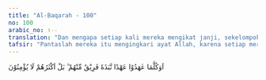 ```yaml
---
title: "Al-Baqarah - 100"
no: 100
arabic_no: ١٠٠
translation: "Dan mengapa setiap kali mereka mengikat janji, sekelompok mereka melanggarnya? Sedangkan sebagian besar mereka tidak beriman."
tafsir: "Pantaslah mereka itu mengingkari ayat Allah, karena setiap mereka mengadakan perjanjian, sebagian besar mereka mengkhianati janji. Janji yang dimaksudkan dalam ayat ini ialah janji mereka kepada Nabi Muhammad saw, dan janji yang mereka buat itu tidak sedikit. Tegasnya, orang-orang Yahudi mempunyai watak yang tidak setia, bahkan sebagian besar dari mereka suka menyalahi janji.\n\nAllah menerangkan dalam ayat ini ketidakjujuran yang dilakukan orang-orang Yahudi dalam mengingkari ayat-ayat yang terdapat dalam kitab Taurat dan tidak mau menjalankan ajarannya."
---
```

اَوَكُلَّمَا عٰهَدُوْا عَهْدًا نَّبَذَهٗ فَرِيْقٌ مِّنْهُمْ ۗ بَلْ اَكْثَرُهُمْ لَا يُؤْمِنُوْنَ